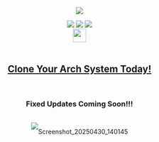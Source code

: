 <p align="center">
<img src="https://i.postimg.cc/JhMRf2RZ/claudemods-03-17-2025.gif">	


<div align="center">
  <a href="https://www.linux.org" target="_blank"><img src="https://img.shields.io/badge/OS-Linux-e06c75?style=for-the-badge&logo=linux" /></a>
	<a href="https://archlinux.org" target="_blank"><img src="https://img.shields.io/badge/DISTRO-Arch-56b6c2?style=for-the-badge&logo=arch-linux" /></a>
 <a href="https://cachyos.org/" target="_blank"><img src="https://img.shields.io/badge/DISTRO-CachyOS-00FFFF?style=for-the-badge&logo=CachyOS" /></a>
 
<div align="center" style="line-height: 3;">
  <a href="https://www.deepseek.com/" target="_blank">
    <img 
      alt="Homepage" 
      src="https://i.postimg.cc/Hs2vbbZ8/Deep-Seek-Homepage.png?raw=true" 
      style="height: 30px; width: auto;" 
    />
  </a>

##  [Clone Your Arch System Today!](https://github.com/claudemods/ApexArchIsoCreatorGuiAppImage)


### Fixed Updates Coming Soon!!!

![Screenshot_20250430_140145](https://github.com/user-attachments/assets/571ce33a-6c96-4d78-a496-b48e60595fa3)

